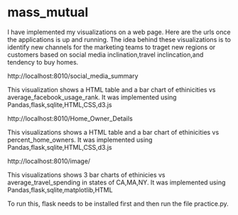 # mass_mutual
I have implemented my visualizations on a web page. Here are the urls once the applications is up and running. The idea behind these visualizations is to identify new channels for the marketing teams to traget new regions or customers based on social media inclination,travel inclincation,and tendency to buy homes.

http://localhost:8010/social_media_summary

This visualization shows a HTML table and a bar chart of ethinicities vs average_facebook_usage_rank. 
It was implemented using Pandas,flask,sqlite,HTML,CSS,d3.js

http://localhost:8010/Home_Owner_Details

This visualizations shows a HTML table and a bar chart of ethinicities vs percent_home_owners.
It was implemented using Pandas,flask,sqlite,HTML,CSS,d3.js

http://localhost:8010/image/

This visualizations shows 3 bar charts of ethinicies vs average_travel_spending in states of CA,MA,NY.
It was implemented using Pandas,flask,sqlite,matplotlib,HTML

To run this, flask needs to be installed first and then run the file practice.py.


